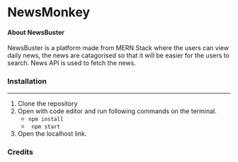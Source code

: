 # NewsMonkey

#### About NewsBuster

NewsBuster is a platform made from MERN Stack where the users can view daily news, the news are catagorised so that it will be easier for the users to search. News API is used to fetch the news.

### Installation

---

1. Clone the repository
2. Open with code editor and run following commands on the terminal.
   - `npm install`
   - ` npm start`
3. Open the localhost link.

### Credits

[NewsAPI]: https://newsapi.org/
